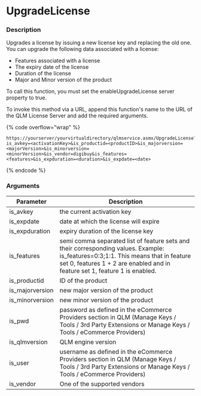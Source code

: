 # UpgradeLicense

### Description

Upgrades a license by issuing a new license key and replacing the old one. You can upgrade the following data associated with a license:

* Features associated with a license
* The expiry date of the license
* Duration of the license
* Major and Minor version of the product

To call this function, you must set the enableUpgradeLicense server property to true.

To invoke this method via a URL, append this function's name to the URL of the QLM License Server and add the required arguments.

{% code overflow="wrap" %}
```http
https://yourserver/yourvirtualdirectory/qlmservice.asmx/UpgradeLicense?is_avkey=<activationKey>&is_productid=<productID>&is_majorversion=<majorVersion>&is_minorversion=<minorVersion>&is_vendor=digibuy&is_features=<features>&is_expduration=<duration>&is_expdate=<date>
```
{% endcode %}

### Arguments

| Parameter        | Description                                                                                                                                                                                                       |
| ---------------- | ----------------------------------------------------------------------------------------------------------------------------------------------------------------------------------------------------------------- |
| is\_avkey        | the current activation key                                                                                                                                                                                        |
| is\_expdate      | date at which the license will expire                                                                                                                                                                             |
| is\_expduration  | expiry duration of the license key                                                                                                                                                                                |
| is\_features     | semi comma separated list of feature sets and their corresponding values. Example: is\_features=0:3;1:1. This means that in feature set 0, features 1 + 2 are enabled and in feature set 1, feature 1 is enabled. |
| is\_productid    | ID of the product                                                                                                                                                                                                 |
| is\_majorversion | new major version of the product                                                                                                                                                                                  |
| is\_minorversion | new minor version of the product                                                                                                                                                                                  |
| is\_pwd          | password as defined in the eCommerce Providers section in QLM (Manage Keys / Tools / 3rd Party Extensions or Manage Keys / Tools / eCommerce Providers)                                                           |
| is\_qlmversion   | QLM engine version                                                                                                                                                                                                |
| is\_user         | username as defined in the eCommerce Providers section in QLM (Manage Keys / Tools / 3rd Party Extensions or Manage Keys / Tools / eCommerce Providers)                                                           |
| is\_vendor       | One of the supported vendors                                                                                                                                                                                      |
